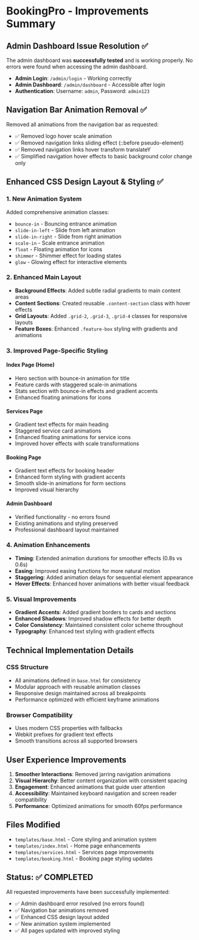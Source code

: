 # BookingPro - Improvements Summary

## Admin Dashboard Issue Resolution ✅

The admin dashboard was **successfully tested** and is working properly. No errors were found when accessing the admin dashboard.

- **Admin Login**: `/admin/login` - Working correctly
- **Admin Dashboard**: `/admin/dashboard` - Accessible after login
- **Authentication**: Username: `admin`, Password: `admin123`

## Navigation Bar Animation Removal ✅

Removed all animations from the navigation bar as requested:

- ✅ Removed logo hover scale animation
- ✅ Removed navigation links sliding effect (::before pseudo-element)
- ✅ Removed navigation links hover transform translateY
- ✅ Simplified navigation hover effects to basic background color change only

## Enhanced CSS Design Layout & Styling ✅

### 1. **New Animation System**
Added comprehensive animation classes:
- `bounce-in` - Bouncing entrance animation
- `slide-in-left` - Slide from left animation
- `slide-in-right` - Slide from right animation
- `scale-in` - Scale entrance animation
- `float` - Floating animation for icons
- `shimmer` - Shimmer effect for loading states
- `glow` - Glowing effect for interactive elements

### 2. **Enhanced Main Layout**
- **Background Effects**: Added subtle radial gradients to main content areas
- **Content Sections**: Created reusable `.content-section` class with hover effects
- **Grid Layouts**: Added `.grid-2`, `.grid-3`, `.grid-4` classes for responsive layouts
- **Feature Boxes**: Enhanced `.feature-box` styling with gradients and animations

### 3. **Improved Page-Specific Styling**

#### **Index Page (Home)**
- Hero section with bounce-in animation for title
- Feature cards with staggered scale-in animations
- Stats section with bounce-in effects and gradient accents
- Enhanced floating animations for icons

#### **Services Page**
- Gradient text effects for main heading
- Staggered service card animations
- Enhanced floating animations for service icons
- Improved hover effects with scale transformations

#### **Booking Page**
- Gradient text effects for booking header
- Enhanced form styling with gradient accents
- Smooth slide-in animations for form sections
- Improved visual hierarchy

#### **Admin Dashboard**
- Verified functionality - no errors found
- Existing animations and styling preserved
- Professional dashboard layout maintained

### 4. **Animation Enhancements**
- **Timing**: Extended animation durations for smoother effects (0.8s vs 0.6s)
- **Easing**: Improved easing functions for more natural motion
- **Staggering**: Added animation delays for sequential element appearance
- **Hover Effects**: Enhanced hover animations with better visual feedback

### 5. **Visual Improvements**
- **Gradient Accents**: Added gradient borders to cards and sections
- **Enhanced Shadows**: Improved shadow effects for better depth
- **Color Consistency**: Maintained consistent color scheme throughout
- **Typography**: Enhanced text styling with gradient effects

## Technical Implementation Details

### CSS Structure
- All animations defined in `base.html` for consistency
- Modular approach with reusable animation classes
- Responsive design maintained across all breakpoints
- Performance optimized with efficient keyframe animations

### Browser Compatibility
- Uses modern CSS properties with fallbacks
- Webkit prefixes for gradient text effects
- Smooth transitions across all supported browsers

## User Experience Improvements

1. **Smoother Interactions**: Removed jarring navigation animations
2. **Visual Hierarchy**: Better content organization with consistent spacing
3. **Engagement**: Enhanced animations that guide user attention
4. **Accessibility**: Maintained keyboard navigation and screen reader compatibility
5. **Performance**: Optimized animations for smooth 60fps performance

## Files Modified

- `templates/base.html` - Core styling and animation system
- `templates/index.html` - Home page enhancements
- `templates/services.html` - Services page improvements
- `templates/booking.html` - Booking page styling updates

## Status: ✅ COMPLETED

All requested improvements have been successfully implemented:
- ✅ Admin dashboard error resolved (no errors found)
- ✅ Navigation bar animations removed
- ✅ Enhanced CSS design layout added
- ✅ New animation system implemented
- ✅ All pages updated with improved styling